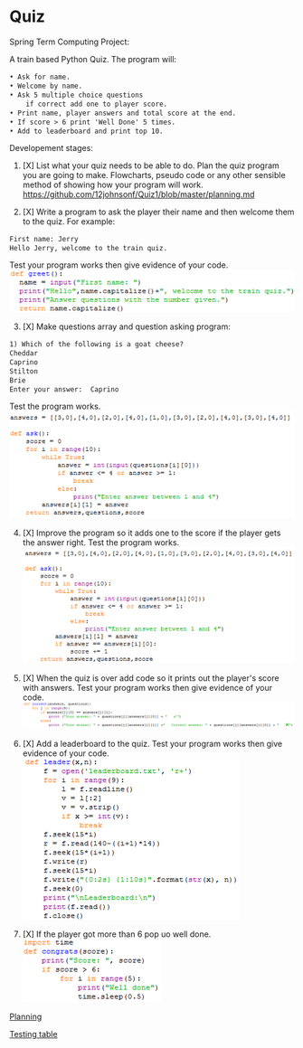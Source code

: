 # Quiz
Spring Term Computing Project:

A train based Python Quiz.
The program will:

    • Ask for name.
    • Welcome by name.
    • Ask 5 multiple choice questions
        if correct add one to player score.
    • Print name, player answers and total score at the end.
    • If score > 6 print 'Well Done' 5 times.
    • Add to leaderboard and print top 10.

Developement stages:

1. [X] List what your quiz needs to be able to do. Plan the quiz program you are going to make. Flowcharts, pseudo code or any other sensible method of showing how your program will work.  
    https://github.com/12johnsonf/Quiz1/blob/master/planning.md

2. [X] Write a program to ask the player their name and then welcome them to the quiz. For example: 
  ```
  First name: Jerry
  Hello Jerry, welcome to the train quiz.
  ```
  Test your program works then give evidence of your code.
    ![alt text](https://raw.githubusercontent.com/12johnsonf/Quiz1/master/screenshots/code/stage%202.png "Stage 2")

3. [X] Make questions array and question asking program:
  ```
  1) Which of the following is a goat cheese?
  Cheddar 
  Caprino 
  Stilton 
  Brie 
  Enter your answer:  Caprino
  ```
  Test the program works.   
    ![alt text](https://raw.githubusercontent.com/12johnsonf/Quiz1/master/screenshots/code/stage%203.png "Stage 3")
  
4. [X] Improve the program so it adds one to the score if the player gets the answer right. Test the program works.
    ![alt text](https://raw.githubusercontent.com/12johnsonf/Quiz1/master/screenshots/code/stage%204.png "Stage 4")

5. [X] When the quiz is over add code so it prints out the player's score with answers. Test your program works then give evidence of your code.
    ![alt text](https://raw.githubusercontent.com/12johnsonf/Quiz1/master/screenshots/code/stage%205.png "Stage 5")

6. [X] Add a leaderboard to the quiz. Test your program works then give evidence of your code.
    ![alt text](https://raw.githubusercontent.com/12johnsonf/Quiz1/master/screenshots/code/stage%206.png "Stage 6")

7. [X] If the player got more than 6 pop uo well done.       
    ![alt text](https://raw.githubusercontent.com/12johnsonf/Quiz1/master/screenshots/code/stage%207.png "Stage 7")


[Planning](https://github.com/12johnsonf/Quiz1/blob/master/planning.md)

[Testing table](https://github.com/12johnsonf/Quiz1/blob/master/testing.md)
